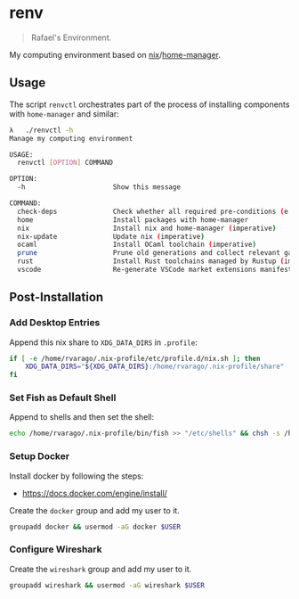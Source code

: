 # renv

> Rafael's Environment.

My computing environment based on [nix](https://github.com/NixOS/nix)/[home-manager](https://github.com/nix-community/home-manager).

## Usage

The script `renvctl` orchestrates part of the process of installing components with `home-manager` and similar:

```sh
λ   ./renvctl -h
Manage my computing environment

USAGE:
  renvctl [OPTION] COMMAND

OPTION:
  -h                      Show this message

COMMAND:
  check-deps              Check whether all required pre-conditions (e.g dependencies) hold
  home                    Install packages with home-manager
  nix                     Install nix and home-manager (imperative)
  nix-update              Update nix (imperative)
  ocaml                   Install OCaml toolchain (imperative)
  prune                   Prune old generations and collect relevant garbage
  rust                    Install Rust toolchains managed by Rustup (imperative)
  vscode                  Re-generate VSCode market extensions manifest
```

## Post-Installation

### Add Desktop Entries

Append this nix share to `XDG_DATA_DIRS` in `.profile`:

```bash
if [ -e /home/rvarago/.nix-profile/etc/profile.d/nix.sh ]; then
    XDG_DATA_DIRS="${XDG_DATA_DIRS}:/home/rvarago/.nix-profile/share"
fi
```

### Set Fish as Default Shell

Append to shells and then set the shell:

```bash
echo /home/rvarago/.nix-profile/bin/fish >> "/etc/shells" && chsh -s /home/rvarago/.nix-profile/bin/fish
```

### Setup Docker

Install docker by following the steps:

* <https://docs.docker.com/engine/install/>

Create the `docker` group and add my user to it.

```sh
groupadd docker && usermod -aG docker $USER
```

### Configure Wireshark

Create the `wireshark` group and add my user to it.

```sh
groupadd wireshark && usermod -aG wireshark $USER
```

